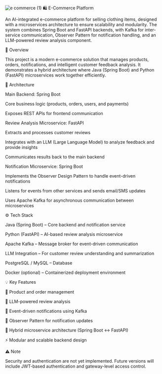 ![e commerce (1)](https://github.com/user-attachments/assets/dc73e95d-b3d5-479e-a872-69ef2fc10fa5)
🛍️ E-Commerce Platform

An AI-integrated e-commerce platform for selling clothing items, designed with a microservices architecture to ensure scalability and modularity.
The system combines Spring Boot and FastAPI backends, with Kafka for inter-service communication, Observer Pattern for notification handling, and an LLM-powered review analysis component.

🚀 Overview

This project is a modern e-commerce solution that manages products, orders, notifications, and intelligent customer feedback analysis.
It demonstrates a hybrid architecture where Java (Spring Boot) and Python (FastAPI) microservices work together efficiently.

🧩 Architecture

Main Backend: Spring Boot

Core business logic (products, orders, users, and payments)

Exposes REST APIs for frontend communication

Review Analysis Microservice: FastAPI

Extracts and processes customer reviews

Integrates with an LLM (Large Language Model) to analyze feedback and provide insights

Communicates results back to the main backend

Notification Microservice: Spring Boot

Implements the Observer Design Pattern to handle event-driven notifications

Listens for events from other services and sends email/SMS updates

Uses Apache Kafka for asynchronous communication between microservices

⚙️ Tech Stack

Java (Spring Boot) – Core backend and notification service

Python (FastAPI) – AI-based review analysis microservice

Apache Kafka – Message broker for event-driven communication

LLM Integration – For customer review understanding and summarization

PostgreSQL / MySQL – Database

Docker (optional) – Containerized deployment environment

💡 Key Features

🧵 Product and order management

💬 LLM-powered review analysis

📢 Event-driven notifications using Kafka

👀 Observer Pattern for notification updates

🧠 Hybrid microservice architecture (Spring Boot ↔ FastAPI)

⚡ Modular and scalable backend design

⚠️ Note

Security and authentication are not yet implemented.
Future versions will include JWT-based authentication and gateway-level access control.
